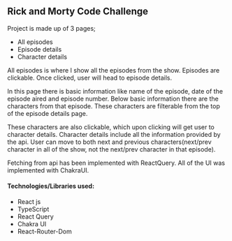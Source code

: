 ## Rick and Morty Code Challenge

Project is made up of 3 pages;
* All episodes
* Episode details
* Character details

All episodes is where I show all the episodes from the show. Episodes are clickable. Once clicked, user will head to episode details.

In this page there is basic information like name of the episode, date of the episode aired and episode number. Below basic information there are the characters from that episode. These characters are filterable from the top of the episode details page.

These characters are also clickable, which upon clicking will get user to character details. Character details include all the information provided by the api. User can move to both next and previous characters(next/prev character in all of the show, not the next/prev character in that episode).

Fetching from api has been implemented with ReactQuery. All of the UI was implemented with ChakraUI. 



#### Technologies/Libraries used:

* React js
* TypeScript
* React Query
* Chakra UI
* React-Router-Dom
